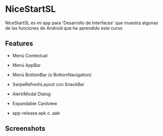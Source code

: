 # NiceStartSL

NiceStartSL es mi app para 'Desarrollo de Interfaces' que muestra algunas de las funciones de Android que he aprendido este curso

## Features


- Menú Contextual

- Menú AppBar

- Menú BottomBar (o BottomNavigation)
- SwipeRefreshLayout con SnackBar
- Alert/Modal Dialog
- Expandable Cardview
- app-release.apk o .aab

## Screenshots

